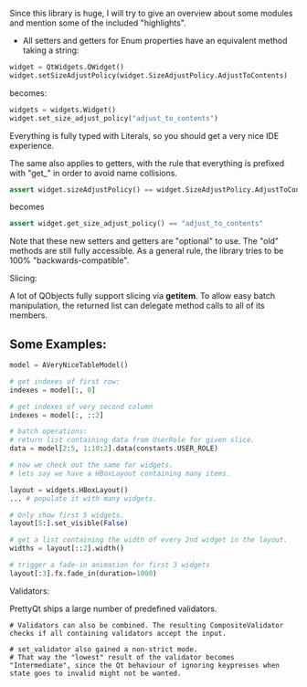 Since this library is huge, I will try to give an overview about some modules and mention some of the included "highlights".


- All setters and getters for Enum properties have an equivalent method taking a string:

```py
widget = QtWidgets.QWidget()
widget.setSizeAdjustPolicy(widget.SizeAdjustPolicy.AdjustToContents)
```
becomes:

```py
widgets = widgets.Widget()
widget.set_size_adjust_policy("adjust_to_contents")
```

Everything is fully typed with Literals, so you should get a very nice IDE experience.

The same also applies to getters, with the rule that everything is prefixed with "get_" in order to avoid name collisions.

```py
assert widget.sizeAdjustPolicy() == widget.SizeAdjustPolicy.AdjustToContents
```
becomes
```py
assert widget.get_size_adjust_policy() == "adjust_to_contents"
```

Note that these new setters and getters are "optional" to use. The "old" methods are still fully accessible. As a general rule, the library tries to be 100% "backwards-compatible".




Slicing:

A lot of QObjects fully support slicing via __getitem__.
To allow easy batch manipulation, the returned list can delegate method calls to all of its members.

## Some Examples:
```py
model = AVeryNiceTableModel()

# get indexes of first row:
indexes = model[:, 0]

# get indexes of very second column
indexes = model[:, ::2]

# batch operations:
# return list containing data from UserRole for given slice.
data = model[2:5, 1:10:2].data(constants.USER_ROLE)

# now we check out the same for widgets.
# lets say we have a HBoxLayout containing many items.

layout = widgets.HBoxLayout()
... # populate it with many widgets.

# Only show first 5 widgets.
layout[5:].set_visible(False)

# get a list containing the width of every 2nd widget in the layout.
widths = layout[::2].width()

# trigger a fade-in animation for first 3 widgets
layout[:3].fx.fade_in(duration=1000)
```

Validators:

PrettyQt ships a large number of predefined validators.


    # Validators can also be combined. The resulting CompositeValidator checks if all containing validators accept the input.

    # set_validator also gained a non-strict mode.
    # That way the "lowest" result of the validator becomes "Intermediate", since the Qt behaviour of ignoring keypresses when state goes to invalid might not be wanted.




